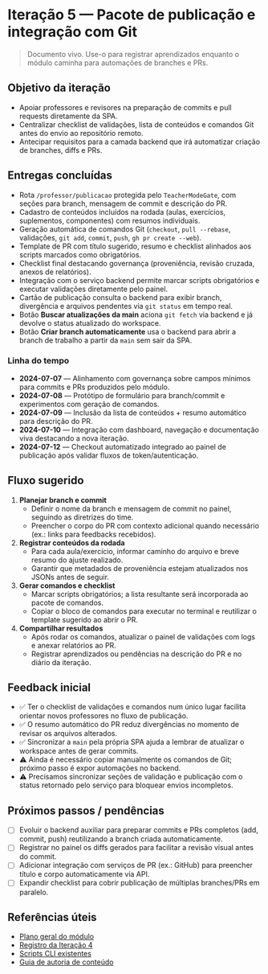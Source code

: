 # Iteração 5 — Pacote de publicação e integração com Git

> Documento vivo. Use-o para registrar aprendizados enquanto o módulo caminha para automações de branches e PRs.

## Objetivo da iteração

- Apoiar professores e revisores na preparação de commits e pull requests diretamente da SPA.
- Centralizar checklist de validações, lista de conteúdos e comandos Git antes do envio ao repositório remoto.
- Antecipar requisitos para a camada backend que irá automatizar criação de branches, diffs e PRs.

## Entregas concluídas

- Rota `/professor/publicacao` protegida pelo `TeacherModeGate`, com seções para branch, mensagem de commit e descrição do PR.
- Cadastro de conteúdos incluídos na rodada (aulas, exercícios, suplementos, componentes) com resumos individuais.
- Geração automática de comandos Git (`checkout`, `pull --rebase`, validações, `git add`, `commit`, `push`, `gh pr create --web`).
- Template de PR com título sugerido, resumo e checklist alinhados aos scripts marcados como obrigatórios.
- Checklist final destacando governança (proveniência, revisão cruzada, anexos de relatórios).
- Integração com o serviço backend permite marcar scripts obrigatórios e executar validações diretamente pelo painel.
- Cartão de publicação consulta o backend para exibir branch, divergência e arquivos pendentes via `git status` em tempo real.
- Botão **Buscar atualizações da main** aciona `git fetch` via backend e já devolve o status atualizado do workspace.
- Botão **Criar branch automaticamente** usa o backend para abrir a branch de trabalho a partir da `main` sem sair da SPA.

### Linha do tempo

- **2024-07-07** — Alinhamento com governança sobre campos mínimos para commits e PRs produzidos pelo módulo.
- **2024-07-08** — Protótipo de formulário para branch/commit e experimentos com geração de comandos.
- **2024-07-09** — Inclusão da lista de conteúdos + resumo automático para descrição do PR.
- **2024-07-10** — Integração com dashboard, navegação e documentação viva destacando a nova iteração.
- **2024-07-12** — Checkout automatizado integrado ao painel de publicação após validar fluxos de token/autenticação.

## Fluxo sugerido

1. **Planejar branch e commit**
   - Definir o nome da branch e mensagem de commit no painel, seguindo as diretrizes do time.
   - Preencher o corpo do PR com contexto adicional quando necessário (ex.: links para feedbacks recebidos).
2. **Registrar conteúdos da rodada**
   - Para cada aula/exercício, informar caminho do arquivo e breve resumo do ajuste realizado.
   - Garantir que metadados de proveniência estejam atualizados nos JSONs antes de seguir.
3. **Gerar comandos e checklist**
   - Marcar scripts obrigatórios; a lista resultante será incorporada ao pacote de comandos.
   - Copiar o bloco de comandos para executar no terminal e reutilizar o template sugerido ao abrir o PR.
4. **Compartilhar resultados**
   - Após rodar os comandos, atualizar o painel de validações com logs e anexar relatórios ao PR.
   - Registrar aprendizados ou pendências na descrição do PR e no diário da iteração.

## Feedback inicial

- ✅ Ter o checklist de validações e comandos num único lugar facilita orientar novos professores no fluxo de publicação.
- ✅ O resumo automático do PR reduz divergências no momento de revisar os arquivos alterados.
- ✅ Sincronizar a `main` pela própria SPA ajuda a lembrar de atualizar o workspace antes de gerar commits.
- ⚠️ Ainda é necessário copiar manualmente os comandos de Git; próximo passo é expor automações no backend.
- ⚠️ Precisamos sincronizar seções de validação e publicação com o status retornado pelo serviço para bloquear envios incompletos.

## Próximos passos / pendências

- [ ] Evoluir o backend auxiliar para preparar commits e PRs completos (add, commit, push) reutilizando a branch criada automaticamente.
- [ ] Registrar no painel os diffs gerados para facilitar a revisão visual antes do commit.
- [ ] Adicionar integração com serviços de PR (ex.: GitHub) para preencher título e corpo automaticamente via API.
- [ ] Expandir checklist para cobrir publicação de múltiplas branches/PRs em paralelo.

## Referências úteis

- [Plano geral do módulo](./README.md)
- [Registro da Iteração 4](./iteration-04.md)
- [Scripts CLI existentes](../../scripts)
- [Guia de autoria de conteúdo](../CONTENT_AUTHORING_GUIDE.md)
